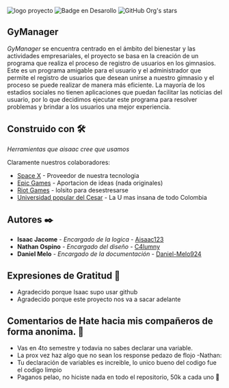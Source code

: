 ![logo proyecto](https://user-images.githubusercontent.com/105754395/235493424-fc51fee1-8e81-4fc1-b3ab-d6f908e5448c.png)
![Badge en Desarollo](https://img.shields.io/badge/STATUS-EN%20DESARROLLO-red?style=for-the-badge)
![GitHub Org's stars](https://img.shields.io/github/stars/C4lumny/Gimnasio2.0?style=social)
## GyManager
_GyManager_ se encuentra centrado en el ámbito del bienestar y las actividades
empresariales, el proyecto se basa en la creación de un programa que realiza el
proceso de registro de usuarios en los gimnasios. Este es un programa amigable
para el usuario y el administrador que permite el registro de usuarios que desean
unirse a nuestro gimnasio y el proceso se puede realizar de manera más eficiente.
La mayoría de los estadios sociales no tienen aplicaciones que puedan facilitar las
noticias del usuario, por lo que decidimos ejecutar este programa para resolver
problemas y brindar a los usuarios una mejor experiencia.

## Construido con 🛠️

_Herramientas que aisaac cree que usamos_ 

Claramente nuestros colaboradores:

* [Space X](https://www.spacex.com/) - Proveedor de nuestra tecnologia
* [Epic Games](https://www.epicgames.com/site/es-ES/home) - Aportacion de ideas (nada originales)
* [Riot Games](https://www.riotgames.com/es) - lolsito para desestresarse
* [Universidad popular del Cesar](https://www.unicesar.edu.co/index.php/es/) - La U mas insana de todo Colombia

## Autores ✒️

* **Isaac Jacome** - *Encargado de la logica* - [Aisaac123](https://github.com/Aisaac123)
* **Nathan Ospino** - *Encargado del diseño* - [C4lumny](https://github.com/C4lumny)
* **Daniel Melo** - *Encargado de la documentación* - [Daniel-Melo924](https://github.com/Daniel-Melo924)

## Expresiones de Gratitud 🎁

* Agradecido porque Isaac supo usar github
* Agradecido porque este proyecto nos va a sacar adelante

## Comentarios de Hate hacia mis compañeros de forma anonima. 🤬

* Vas en 4to semestre y todavia no sabes declarar una variable.
* La prox vez haz algo que no sean los response pedazo de flojo
-Nathan:
* Tu declaración de variables es increible, lo unico bueno del codigo fue el codigo limpio
* Paganos pelao, no hiciste nada en todo el repositorio, 50k a cada uno 🤑

